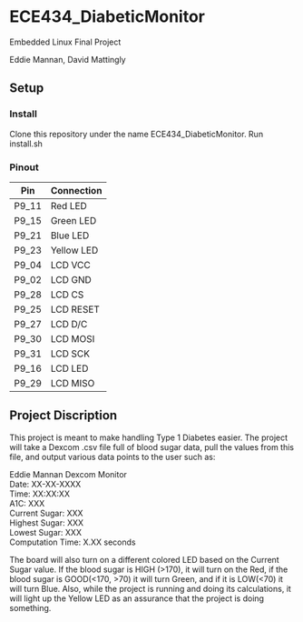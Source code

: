 
# ECE434_DiabeticMonitor

Embedded Linux Final Project

Eddie Mannan, David Mattingly

## Setup

### Install

Clone this repository under the name ECE434_DiabeticMonitor.
Run install.sh

### Pinout

| Pin   | Connection |
| --- |  --- |
| P9_11 | Red LED    |
| P9_15 | Green LED  |
| P9_21 | Blue LED   |
| P9_23 | Yellow LED |
| P9_04 | LCD VCC    |
| P9_02 | LCD GND    |
| P9_28 | LCD CS     |
| P9_25 | LCD RESET  |
| P9_27 | LCD D/C    |
| P9_30 | LCD MOSI   |
| P9_31 | LCD SCK    |
| P9_16 | LCD LED    |
| P9_29 | LCD MISO   |

## Project Discription
This project is meant to make handling Type 1 Diabetes easier. The project will take a Dexcom .csv file full of blood sugar data, pull the values from this file, and output various data points to the user such as:

Eddie Mannan Dexcom Monitor  
Date: XX-XX-XXXX  
Time: XX:XX:XX  
A1C: XXX  
Current Sugar: XXX  
Highest Sugar: XXX  
Lowest Sugar: XXX  
Computation Time: X.XX seconds  
  
The board will also turn on a different colored LED based on the Current Sugar value. If the blood sugar is HIGH (>170), it will turn on the Red, if the blood sugar is GOOD(<170, >70) it will turn Green, and if it is LOW(<70) it will turn Blue. Also, while the project is running and doing its calculations, it will light up the Yellow LED as an assurance that the project is doing something.